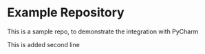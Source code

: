 # Example Repository
This is a sample repo, to demonstrate the integration with PyCharm

This is added second line